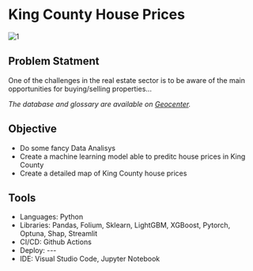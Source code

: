 # King County House Prices

![1](/images/city.jpg "Image Title")


## Problem Statment


One of the challenges in the real estate sector is to be aware of the main opportunities for buying/selling properties...

*The database and glossary are available on [Geocenter](https://geodacenter.github.io/data-and-lab/KingCounty-HouseSales2015/).*


## Objective

- Do some fancy Data Analisys
- Create a machine learning model able to preditc house prices in King County
- Create a detailed map of King County house prices

## Tools

* Languages: Python
* Libraries: Pandas, Folium, Sklearn, LightGBM, XGBoost, Pytorch, Optuna, Shap, Streamlit
* CI/CD: Github Actions
* Deploy: ---
* IDE: Visual Studio Code, Jupyter Notebook